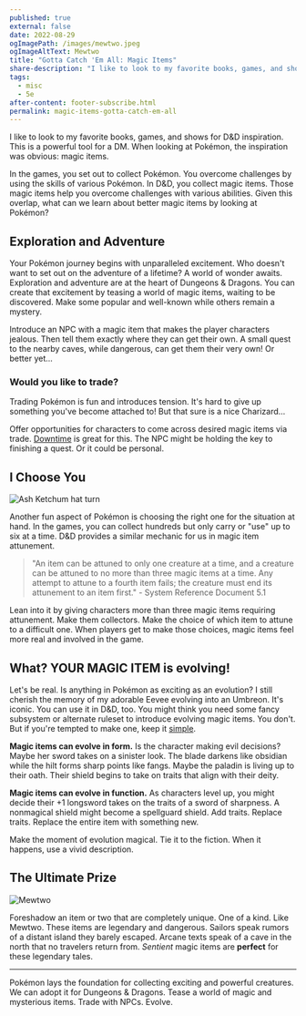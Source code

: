 ```yaml
---
published: true
external: false
date: 2022-08-29
ogImagePath: /images/mewtwo.jpeg
ogImageAltText: Mewtwo
title: "Gotta Catch 'Em All: Magic Items"
share-description: "I like to look to my favorite books, games, and shows to inspire my next creations in D&D. This is a powerful tool for a DM and an endless source of inspiration. When looking at Pokémon, the inspiration was obvious: magic items."
tags:
  - misc
  - 5e
after-content: footer-subscribe.html
permalink: magic-items-gotta-catch-em-all
---
```


I like to look to my favorite books, games, and shows for D&D inspiration. This is a powerful tool for a DM. When looking at Pokémon, the inspiration was obvious: magic items. 

In the games, you set out to collect Pokémon. You overcome challenges by using the skills of various Pokémon. In D&D, you collect magic items. Those magic items help you overcome challenges with various abilities. Given this overlap, what can we learn about better magic items by looking at Pokémon?

## Exploration and Adventure

Your Pokémon journey begins with unparalleled excitement. Who doesn't want to set out on the adventure of a lifetime? A world of wonder awaits. Exploration and adventure are at the heart of Dungeons & Dragons. You can create that excitement by teasing a world of magic items, waiting to be discovered. Make some popular and well-known while others remain a mystery.

Introduce an NPC with a magic item that makes the player characters jealous. Then tell them exactly where they can get their own. A small quest to the nearby caves, while dangerous, can get them their very own! Or better yet...

### Would you like to trade?

Trading Pokémon is fun and introduces tension. It's hard to give up something you've become attached to! But that sure is a nice Charizard...

Offer opportunities for characters to come across desired magic items via trade. [Downtime](/blog/2021-11-09-dungeons-dragons-downtime) is great for this. The NPC might be holding the key to finishing a quest. Or it could be personal.

## I Choose You

![Ash Ketchum hat turn](https://c.tenor.com/IN0t9Owlb3cAAAAC/assnaadam-bndyz.gif)

Another fun aspect of Pokémon is choosing the right one for the situation at hand. In the games, you can collect hundreds but only carry or "use" up to six at a time. D&D provides a similar mechanic for us in magic item attunement.

> "An item can be attuned to only one creature at a time, and a creature can be attuned to no more than three magic items at a time. Any attempt to attune to a fourth item fails; the creature must end its attunement to an item first." - System Reference Document 5.1

Lean into it by giving characters more than three magic items requiring attunement. Make them collectors. Make the choice of which item to attune to a difficult one. When players get to make those choices, magic items feel more real and involved in the game.

## What? YOUR MAGIC ITEM is evolving!

Let's be real. Is anything in Pokémon as exciting as an evolution? I still cherish the memory of my adorable Eevee evolving into an Umbreon. It's iconic. You can use it in D&D, too. You might think you need some fancy subsystem or alternate ruleset to introduce evolving magic items. You don't. But if you're tempted to make one, keep it [simple](/blog/2022-01-20-simple-5e-subsystems).

**Magic items can evolve in form.** Is the character making evil decisions? Maybe her sword takes on a sinister look. The blade darkens like obsidian while the hilt forms sharp points like fangs. Maybe the paladin is living up to their oath. Their shield begins to take on traits that align with their deity.

**Magic items can evolve in function.** As characters level up, you might decide their +1 longsword takes on the traits of a sword of sharpness. A nonmagical shield might become a spellguard shield. Add traits. Replace traits. Replace the entire item with something new. 

Make the moment of evolution magical. Tie it to the fiction. When it happens, use a vivid description. 

## The Ultimate Prize

![Mewtwo](/images/mewtwo.jpeg)

Foreshadow an item or two that are completely unique. One of a kind. Like Mewtwo. These items are legendary and dangerous. Sailors speak rumors of a distant island they barely escaped. Arcane texts speak of a cave in the north that no travelers return from. *Sentient* magic items are **perfect** for these legendary tales.

---

Pokémon lays the foundation for collecting exciting and powerful creatures. We can adopt it for Dungeons & Dragons. Tease a world of magic and mysterious items. Trade with NPCs. Evolve.